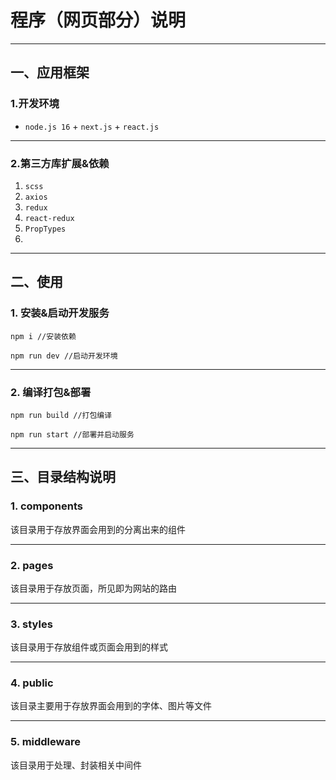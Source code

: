 # 程序（网页部分）说明

---



## 一、应用框架

### 1.开发环境

- `node.js 16` + `next.js` + `react.js` 

---



### 2.第三方库扩展&依赖

1. `scss`
2. `axios`
3. `redux`
4. `react-redux`
5. `PropTypes`
6. 

---



## 二、使用

### 1. 安装&启动开发服务

``` shell
npm i //安装依赖
```

```shell
npm run dev //启动开发环境
```

---



### 2. 编译打包&部署

```shell
npm run build //打包编译
```

```shell
npm run start //部署并启动服务
```

---



## 三、目录结构说明

### 1. components

该目录用于存放界面会用到的分离出来的组件

---



### 2. pages

该目录用于存放页面，所见即为网站的路由

---



### 3. styles

该目录用于存放组件或页面会用到的样式

---



### 4. public

该目录主要用于存放界面会用到的字体、图片等文件

---



### 5. middleware

该目录用于处理、封装相关中间件
